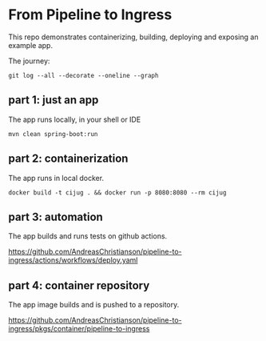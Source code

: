 # From Pipeline to Ingress

This repo demonstrates containerizing, building, deploying and exposing an example app.

The journey:

```shell
git log --all --decorate --oneline --graph
```

## part 1: just an app

The app runs locally, in your shell or IDE

```shell
mvn clean spring-boot:run
```

## part 2: containerization

The app runs in local docker.

```shell
docker build -t cijug . && docker run -p 8080:8080 --rm cijug
```

## part 3: automation

The app builds and runs tests on github actions.

https://github.com/AndreasChristianson/pipeline-to-ingress/actions/workflows/deploy.yaml

## part 4: container repository

The app image builds and is pushed to a repository.

https://github.com/AndreasChristianson/pipeline-to-ingress/pkgs/container/pipeline-to-ingress


